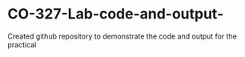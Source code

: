 # CO-327-Lab-code-and-output-
Created github repository to demonstrate the code and output for the practical 

